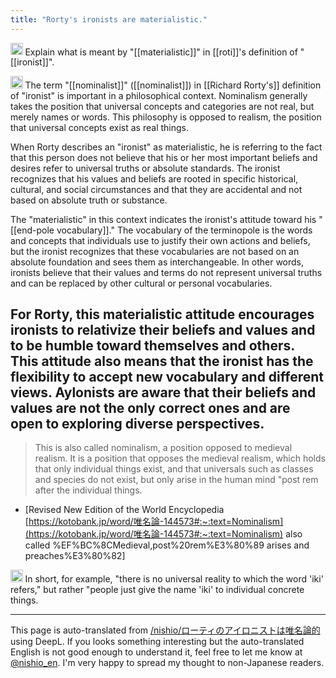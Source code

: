 ```yaml
---
title: "Rorty's ironists are materialistic."
---
```


<img src='https://scrapbox.io/api/pages/nishio-en/nishio/icon' alt='nishio.icon' height="19.5"/> Explain what is meant by "[[materialistic]]" in [[roti]]'s definition of "[[ironist]]".

<img src='https://scrapbox.io/api/pages/nishio-en/gpt/icon' alt='gpt.icon' height="19.5"/> The term "[[nominalist]]" ([[nominalist]]) in [[Richard Rorty's]] definition of "ironist" is important in a philosophical context. Nominalism generally takes the position that universal concepts and categories are not real, but merely names or words. This philosophy is opposed to realism, the position that universal concepts exist as real things.

When Rorty describes an "ironist" as materialistic, he is referring to the fact that this person does not believe that his or her most important beliefs and desires refer to universal truths or absolute standards. The ironist recognizes that his values and beliefs are rooted in specific historical, cultural, and social circumstances and that they are accidental and not based on absolute truth or substance.

The "materialistic" in this context indicates the ironist's attitude toward his "[[end-pole vocabulary]]." The vocabulary of the terminopole is the words and concepts that individuals use to justify their own actions and beliefs, but the ironist recognizes that these vocabularies are not based on an absolute foundation and sees them as interchangeable. In other words, ironists believe that their values and terms do not represent universal truths and can be replaced by other cultural or personal vocabularies.

For Rorty, this materialistic attitude encourages ironists to relativize their beliefs and values and to be humble toward themselves and others. This attitude also means that the ironist has the flexibility to accept new vocabulary and different views. Aylonists are aware that their beliefs and values are not the only correct ones and are open to exploring diverse perspectives.
---

> This is also called nominalism, a position opposed to medieval realism. It is a position that opposes the medieval realism, which holds that only individual things exist, and that universals such as classes and species do not exist, but only arise in the human mind "post rem after the individual things.
- [Revised New Edition of the World Encyclopedia [https://kotobank.jp/word/唯名論-144573#:~:text=Nominalism](https://kotobank.jp/word/唯名論-144573#:~:text=Nominalism) also called %EF%BC%8CMedieval,post%20rem%E3%80%89 arises and preaches%E3%80%82]

<img src='https://scrapbox.io/api/pages/nishio-en/nishio/icon' alt='nishio.icon' height="19.5"/>
In short, for example, "there is no universal reality to which the word 'iki' refers," but rather "people just give the name 'iki' to individual concrete things.

---
This page is auto-translated from [/nishio/ローティのアイロニストは唯名論的](https://scrapbox.io/nishio/ローティのアイロニストは唯名論的) using DeepL. If you looks something interesting but the auto-translated English is not good enough to understand it, feel free to let me know at [@nishio_en](https://twitter.com/nishio_en). I'm very happy to spread my thought to non-Japanese readers.